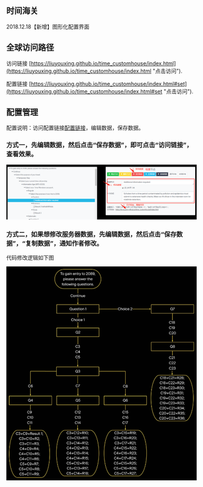 
## 时间海关

2018.12.18【新增】图形化配置界面

## 全球访问路径

访问链接 [https://liuyouxing.github.io/time_customhouse/index.html](https://liuyouxing.github.io/time_customhouse/index.html "点击访问"). 

配置链接 [https://liuyouxing.github.io/time_customhouse/index.html#set](https://liuyouxing.github.io/time_customhouse/index.html#set "点击访问"). 

## 配置管理

配置说明：访问配置链接[配置链接](https://liuyouxing.github.io/time_customhouse/index.html#set "点击访问")，编辑数据，保存数据。

### 方式一，先编辑数据，然后点击“保存数据”，即可点击“访问链接”，查看效果。

![Alt text](css/img00.png "操作提示")

### 方式二，如果想修改服务器数据，先编辑数据，然后点击“保存数据”，“复制数据”，通知作者修改。

代码修改逻辑如下图

![Alt text](css/img.jpg "按图修改")

